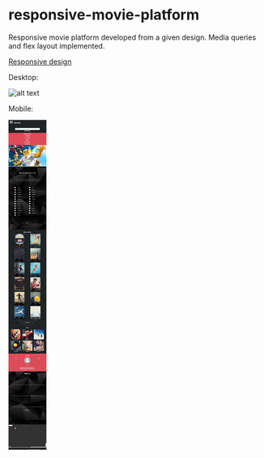 # responsive-movie-platform
Responsive movie platform developed from a given design. Media queries and flex layout implemented.

[Responsive design](https://olgakaikchiyan.github.io/responsive-movie-platform/)

Desktop:

![alt text](https://github.com/OlgaKaikchiyan/responsive-movie-platform/blob/4cc77f166f7fc8bea983bd66093151c22a1a2449/screenshots/desktop.png)

Mobile:

![alt text](https://github.com/OlgaKaikchiyan/responsive-movie-platform/blob/4cc77f166f7fc8bea983bd66093151c22a1a2449/screenshots/mobile.png)
